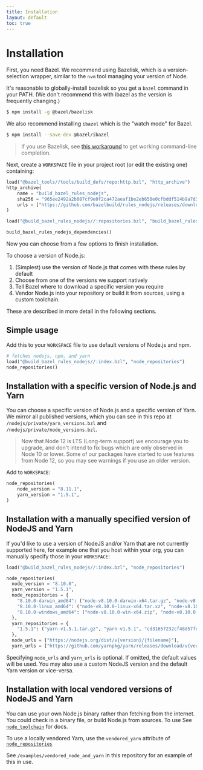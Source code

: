 ```yaml
---
title: Installation
layout: default
toc: true
---
```


# Installation

First, you need Bazel.
We recommend using Bazelisk, which is a version-selection wrapper, similar to
the `nvm` tool managing your version of Node.

It's reasonable to globally-install bazelisk so you get a `bazel` command in your PATH.
(We don't recommend this with ibazel as the version is frequently changing.)

```sh
$ npm install -g @bazel/bazelisk
```

We also recommend installing `ibazel` which is the "watch mode" for Bazel.

```sh
$ npm install --save-dev @bazel/ibazel
```

> If you use Bazelisk, see [this workaround](https://github.com/bazelbuild/bazelisk/issues/29#issuecomment-478062147) to get working command-line completion.

Next, create a `WORKSPACE` file in your project root (or edit the existing one)
containing:

```python
load("@bazel_tools//tools/build_defs/repo:http.bzl", "http_archive")
http_archive(
    name = "build_bazel_rules_nodejs",
    sha256 = "965ee2492a2b087cf9e0f2ca472aeaf1be2eb650e0cfbddf514b9a7d3ea4b02a",
    urls = ["https://github.com/bazelbuild/rules_nodejs/releases/download/5.2.0/rules_nodejs-5.2.0.tar.gz"],
)

load("@build_bazel_rules_nodejs//:repositories.bzl", "build_bazel_rules_nodejs_dependencies")

build_bazel_rules_nodejs_dependencies()
```

Now you can choose from a few options to finish installation.

To choose a version of Node.js:

1. (Simplest) use the version of Node.js that comes with these rules by default
1. Choose from one of the versions we support natively
1. Tell Bazel where to download a specific version you require
1. Vendor Node.js into your repository or build it from sources, using a custom toolchain.

These are described in more detail in the following sections.

## Simple usage

Add this to your `WORKSPACE` file to use default versions of Node.js and npm.

```python
# fetches nodejs, npm, and yarn
load("@build_bazel_rules_nodejs//:index.bzl", "node_repositories")
node_repositories()
```

## Installation with a specific version of Node.js and Yarn

You can choose a specific version of Node.js and a specific version of Yarn. We mirror all published versions, which you can see in this repo at `/nodejs/private/yarn_versions.bzl` and `/nodejs/private/node_versions.bzl`.

> Now that Node 12 is LTS (Long-term support) we encourage you to upgrade, and don't intend to fix bugs which are only observed in Node 10 or lower.
> Some of our packages have started to use features from Node 12, so you may see warnings if you use an older version.

Add to `WORKSPACE`:

```python
node_repositories(
    node_version = "8.11.1",
    yarn_version = "1.5.1",
)
```

## Installation with a manually specified version of NodeJS and Yarn

If you'd like to use a version of NodeJS and/or Yarn that are not currently supported here,
for example one that you host within your org, you can manually specify those in your `WORKSPACE`:

```python
load("@build_bazel_rules_nodejs//:index.bzl", "node_repositories")

node_repositories(
  node_version = "8.10.0",
  yarn_version = "1.5.1",
  node_repositories = {
    "8.10.0-darwin_amd64": ("node-v8.10.0-darwin-x64.tar.gz", "node-v8.10.0-darwin-x64", "7d77bd35bc781f02ba7383779da30bd529f21849b86f14d87e097497671b0271"),
    "8.10.0-linux_amd64": ("node-v8.10.0-linux-x64.tar.xz", "node-v8.10.0-linux-x64", "92220638d661a43bd0fee2bf478cb283ead6524f231aabccf14c549ebc2bc338"),
    "8.10.0-windows_amd64": ("node-v8.10.0-win-x64.zip", "node-v8.10.0-win-x64", "936ada36cb6f09a5565571e15eb8006e45c5a513529c19e21d070acf0e50321b"),
  },
  yarn_repositories = {
    "1.5.1": ("yarn-v1.5.1.tar.gz", "yarn-v1.5.1", "cd31657232cf48d57fdbff55f38bfa058d2fb4950450bd34af72dac796af4de1"),
  },
  node_urls = ["https://nodejs.org/dist/v{version}/{filename}"],
  yarn_urls = ["https://github.com/yarnpkg/yarn/releases/download/v{version}/{filename}"],
```

Specifying `node_urls` and `yarn_urls` is optional. If omitted, the default values will be used. You may also use a custom NodeJS version and the default Yarn version or vice-versa.

## Installation with local vendored versions of NodeJS and Yarn

You can use your own Node.js binary rather than fetching from the internet.
You could check in a binary file, or build Node.js from sources.
To use See [`node_toolchain`](./Core.md#node_toolchain) for docs.

To use a locally vendored Yarn, use the `vendored_yarn` attribute of [`node_repositories`](./Core.md#node_repositories)

See `/examples/vendored_node_and_yarn` in this repository for an example of this in use.
